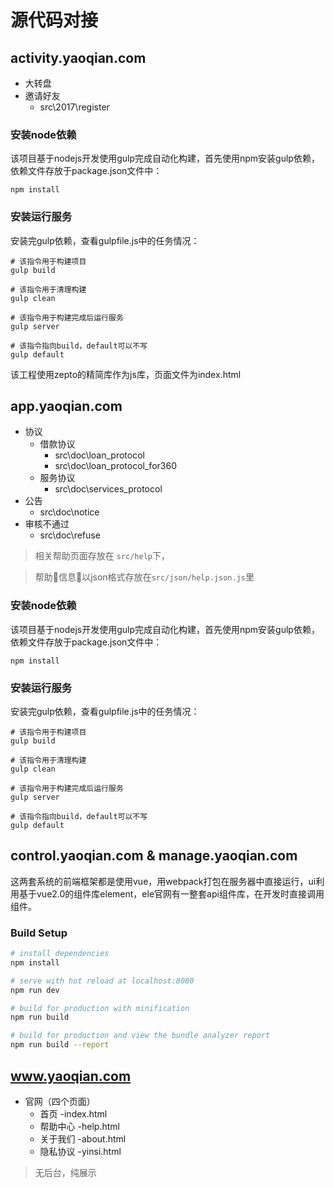 # 源代码对接

## activity.yaoqian.com

- 大转盘
- 邀请好友
    - src\2017\register

### 安装node依赖
该项目基于nodejs开发使用gulp完成自动化构建，首先使用npm安装gulp依赖，依赖文件存放于package.json文件中：
```
npm install
```
### 安装运行服务
安装完gulp依赖，查看gulpfile.js中的任务情况：
```
# 该指令用于构建项目
gulp build

# 该指令用于清理构建
gulp clean

# 该指令用于构建完成后运行服务
gulp server

# 该指令指向build，default可以不写
gulp default
```
该工程使用zepto的精简库作为js库，页面文件为index.html

## app.yaoqian.com

- 协议
    - 借款协议
        - src\doc\loan_protocol
        - src\doc\loan_protocol_for360
    - 服务协议
        - src\doc\services_protocol
- 公告
    - src\doc\notice
- 审核不通过
    - src\doc\refuse

> 相关帮助页面存放在 `src/help`下，

> 帮助信息以json格式存放在`src/json/help.json.js`里

### 安装node依赖
该项目基于nodejs开发使用gulp完成自动化构建，首先使用npm安装gulp依赖，依赖文件存放于package.json文件中：
```
npm install
```
### 安装运行服务
安装完gulp依赖，查看gulpfile.js中的任务情况：
```
# 该指令用于构建项目
gulp build

# 该指令用于清理构建
gulp clean

# 该指令用于构建完成后运行服务
gulp server

# 该指令指向build，default可以不写
gulp default
```

## control.yaoqian.com & manage.yaoqian.com
这两套系统的前端框架都是使用vue，用webpack打包在服务器中直接运行，ui利用基于vue2.0的组件库element，ele官网有一整套api组件库，在开发时直接调用组件。
### Build Setup

``` bash
# install dependencies
npm install

# serve with hot reload at localhost:8080
npm run dev

# build for production with minification
npm run build

# build for production and view the bundle analyzer report
npm run build --report
```

## www.yaoqian.com
- 官网（四个页面）
    - 首页    -index.html
    - 帮助中心  -help.html
    - 关于我们  -about.html
    - 隐私协议  -yinsi.html
> 无后台，纯展示



